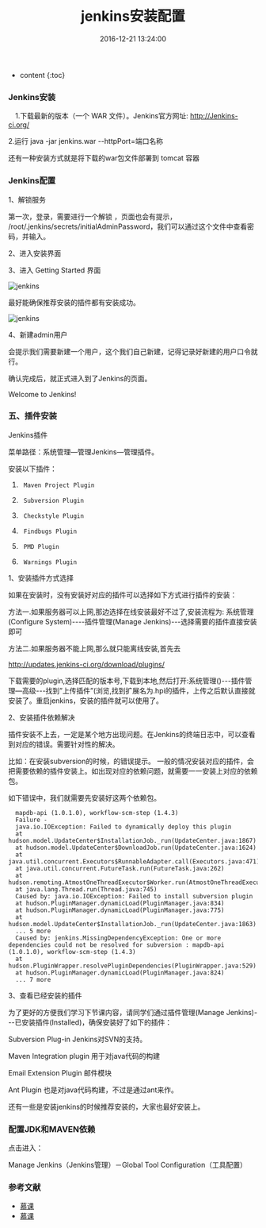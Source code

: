 ﻿---
layout: post
title:  "jenkins安装配置"
date:   2016-12-21 13:24:00
categories: jenkins
excerpt: jenkins安装配置
---

* content
{:toc}


### Jenkins安装

　1.下载最新的版本（一个 WAR 文件）。Jenkins官方网址: http://Jenkins-ci.org/

  2.运行 java -jar jenkins.war  --httpPort=端口名称

  还有一种安装方式就是将下载的war包文件部署到 tomcat 容器

### Jenkins配置
1、解锁服务

第一次，登录，需要进行一个解锁 ，页面也会有提示，
/root/.jenkins/secrets/initialAdminPassword，我们可以通过这个文件中查看密码，并输入。

2、进入安装界面

3、进入 Getting Started 界面

![jenkins](http://r1.ykimg.com/0510000057A860386714C031F208D258)

最好能确保推荐安装的插件都有安装成功。

![jenkins](http://r3.ykimg.com/0510000057A860556714C032350A8C7E)

4、新建admin用户

会提示我们需要新建一个用户，这个我们自己新建，记得记录好新建的用户口令就行。

确认完成后，就正式进入到了Jenkins的页面。

Welcome to Jenkins!

### 五、插件安装

Jenkins插件

菜单路径：系统管理—管理Jenkins—管理插件。

安装以下插件：

1.      Maven Project Plugin

2.      Subversion Plugin

3.      Checkstyle Plugin

4.      Findbugs Plugin

5.      PMD Plugin

6.      Warnings Plugin


1、安装插件方式选择

如果在安装时，没有安装好对应的插件可以选择如下方式进行插件的安装：

方法一.如果服务器可以上网,那边选择在线安装最好不过了,安装流程为:
系统管理(Configure System)----插件管理(Manage Jenkins)---选择需要的插件直接安装即可

方法二.如果服务器不能上网,那么就只能离线安装,首先去

http://updates.jenkins-ci.org/download/plugins/

下载需要的plugin,选择匹配的版本号,下载到本地,然后打开:系统管理()---插件管理—高级---找到”上传插件”(浏览,找到扩展名为.hpi的插件，上传之后默认直接就安装了。重启jenkins，安装的插件就可以使用了。

2、安装插件依赖解决

插件安装不上去，一定是某个地方出现问题。在Jenkins的终端日志中，可以查看到对应的错误。需要针对性的解决。

比如：在安装subversion的时候，的错误提示。
一般的情况安装对应的插件，会把需要依赖的插件安装上。如出现对应的依赖问题，就需要一一安装上对应的依赖包。

如下错误中，我们就需要先安装好这两个依赖包。

      mapdb-api (1.0.1.0), workflow-scm-step (1.4.3)
      Failure -
      java.io.IOException: Failed to dynamically deploy this plugin
      at hudson.model.UpdateCenter$InstallationJob._run(UpdateCenter.java:1867)
      at hudson.model.UpdateCenter$DownloadJob.run(UpdateCenter.java:1624)
      at java.util.concurrent.Executors$RunnableAdapter.call(Executors.java:471)
      at java.util.concurrent.FutureTask.run(FutureTask.java:262)
      at hudson.remoting.AtmostOneThreadExecutor$Worker.run(AtmostOneThreadExecutor.java:110)
      at java.lang.Thread.run(Thread.java:745)
      Caused by: java.io.IOException: Failed to install subversion plugin
      at hudson.PluginManager.dynamicLoad(PluginManager.java:834)
      at hudson.PluginManager.dynamicLoad(PluginManager.java:775)
      at hudson.model.UpdateCenter$InstallationJob._run(UpdateCenter.java:1863)
      ... 5 more
      Caused by: jenkins.MissingDependencyException: One or more dependencies could not be resolved for subversion : mapdb-api (1.0.1.0), workflow-scm-step (1.4.3)
      at hudson.PluginWrapper.resolvePluginDependencies(PluginWrapper.java:529)
      at hudson.PluginManager.dynamicLoad(PluginManager.java:824)
      ... 7 more

3、查看已经安装的插件

为了更好的方便我们学习下节课内容，请同学们通过插件管理(Manage Jenkins)---已安装插件(Installed)，确保安装好了如下的插件：

Subversion Plug-in Jenkins对SVN的支持。

Maven Integration plugin 用于对java代码的构建

Email Extension Plugin 邮件模块

Ant Plugin 也是对java代码构建，不过是通过ant来作。

还有一些是安装jenkins的时候推荐安装的，大家也最好安装上。

### 配置JDK和MAVEN依赖

点击进入：

Manage Jenkins（Jenkins管理）－Global Tool Configuration（工具配置）








### 参考文献
 * [慕课](http://www.imooc.com/article/12097)
 * [慕课](http://www.imooc.com/article/11895)



